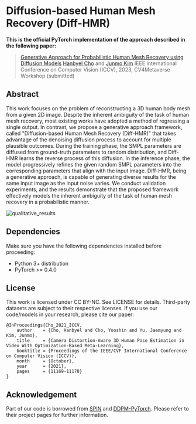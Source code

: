 # Diffusion-based Human Mesh Recovery (Diff-HMR)

**This is the official PyTorch implementation of the approach described in the following paper:**
> [Generative Approach for Probabilistic Human Mesh Recovery using Diffusion Models](https://arxiv.org/abs/2111.15056?context=cs)
> [Hanbyel Cho](https://scholar.google.com/citations?user=VvNXbu8AAAAJ&hl=ko) and [Junmo Kim](https://scholar.google.com/citations?hl=ko&user=GdQtWNQAAAAJ)
> IEEE International Conference on Computer Vision (ICCV), 2023, CV4Metaverse Workshop (submitted)

## Abstract
This work focuses on the problem of reconstructing a 3D human body mesh from a given 2D image. Despite the inherent ambiguity of the task of human mesh recovery, most existing works have adopted a method of regressing a single output. In contrast, we propose a generative approach framework, called "Diffusion-based Human Mesh Recovery (Diff-HMR)" that takes advantage of the denoising diffusion process to account for multiple plausible outcomes. During the training phase, the SMPL parameters are diffused from ground-truth parameters to random distribution, and Diff-HMR learns the reverse process of this diffusion. In the inference phase, the model progressively refines the given random SMPL parameters into the corresponding parameters that align with the input image. Diff-HMR, being a generative approach, is capable of generating diverse results for the same input image as the input noise varies. We conduct validation experiments, and the results demonstrate that the proposed framework effectively models the inherent ambiguity of the task of human mesh recovery in a probabilistic manner.

![qualitative_results](figs/qualitative_results.PNG)

## Dependencies
Make sure you have the following dependencies installed before proceeding:
- Python 3+ distribution
- PyTorch >= 0.4.0

## License
This work is licensed under CC BY-NC. See LICENSE for details. Third-party datasets are subject to their respective licenses.
If you use our code/models in your research, please cite our paper:
```
@InProceedings{Cho_2021_ICCV,
    author    = {Cho, Hanbyel and Cho, Yooshin and Yu, Jaemyung and Kim, Junmo},
    title     = {Camera Distortion-Aware 3D Human Pose Estimation in Video With Optimization-Based Meta-Learning},
    booktitle = {Proceedings of the IEEE/CVF International Conference on Computer Vision (ICCV)},
    month     = {October},
    year      = {2021},
    pages     = {11169-11178}
}
```

## Acknowledgement
Part of our code is borrowed from [SPIN]([https://github.com/facebookresearch/VideoPose3D](https://github.com/nkolot/SPIN)) and [DDPM-PyTorch](https://github.com/lucidrains/denoising-diffusion-pytorch). Please refer to their project pages for further information.
